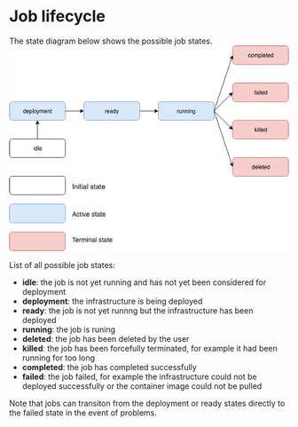 # Job lifecycle
The state diagram below shows the possible job states.
![Job lifecycle](job-states.png)

List of all possible job states:
* __idle__: the job is not yet running and has not yet been considered for deployment
* __deployment__: the infrastructure is being deployed
* __ready__: the job is not yet runnng but the infrastructure has been deployed
* __running__: the job is runing
* __deleted__: the job has been deleted by the user
* __killed__: the job has been forcefully terminated, for example it had been running for too long
* __completed__: the job has completed successfully
* __failed__: the job failed, for example the infrastructure could not be deployed successfully or the container image could not be pulled

Note that jobs can transiton from the deployment or ready states directly to the failed state in the event of problems.
